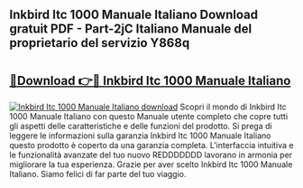## Inkbird Itc 1000 Manuale Italiano Download gratuit PDF - Part-2jC Italiano Manuale del proprietario del servizio Y868q

# <h2><a href="http://dfe00vf.blite.top/?on=Inkbird+Itc+1000+Manuale+Italiano">🔗Download 👉🔴 Inkbird Itc 1000 Manuale Italiano</a></h2>

[![Inkbird Itc 1000 Manuale Italiano download](https://i.imgur.com/lujVjoI.png)](http://dfe00vf.blite.top/?on=Inkbird+Itc+1000+Manuale+Italiano)
Scopri il mondo di Inkbird Itc 1000 Manuale Italiano con questo Manuale utente completo che copre tutti gli aspetti delle caratteristiche e delle funzioni del prodotto. Si prega di leggere le informazioni sulla garanzia Inkbird Itc 1000 Manuale Italiano questo prodotto è coperto da una garanzia completa. L'interfaccia intuitiva e le funzionalità avanzate del tuo nuovo REDDDDDDD lavorano in armonia per migliorare la tua esperienza. Grazie per aver scelto Inkbird Itc 1000 Manuale Italiano. Siamo felici di far parte del tuo viaggio.

